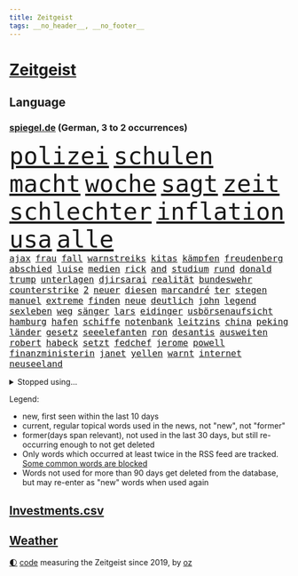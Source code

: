 ```yaml
---
title: Zeitgeist
tags: __no_header__, __no_footer__
---
```


# [Zeitgeist](https://oliz.io/zeitgeist/)

## Language

<h3><a href="https://www.spiegel.de" target="_blank">spiegel.de</a> (German, 3 to 2 occurrences)</h3>
<p style="font-family:monospace">
<span style="font-size:32pt"><a href="news_links.html#polizei" class="current">polizei</a></span>
<span style="font-size:32pt"><a href="news_links.html#schulen" class="current">schulen</a></span>
<span style="font-size:32pt"><a href="news_links.html#macht" class="current">macht</a></span>
<span style="font-size:32pt"><a href="news_links.html#woche" class="current">woche</a></span>
<span style="font-size:32pt"><a href="news_links.html#sagt" class="current">sagt</a></span>
<span style="font-size:32pt"><a href="news_links.html#zeit" class="current">zeit</a></span>
<span style="font-size:32pt"><a href="news_links.html#schlechter" class="current">schlechter</a></span>
<span style="font-size:32pt"><a href="news_links.html#inflation" class="current">inflation</a></span>
<span style="font-size:32pt"><a href="news_links.html#usa" class="current">usa</a></span>
<span style="font-size:32pt"><a href="news_links.html#alle" class="current">alle</a></span>
<br>
<span style="font-size:12pt"><a href="news_links.html#ajax" class="current">ajax</a></span>
<span style="font-size:12pt"><a href="news_links.html#frau" class="current">frau</a></span>
<span style="font-size:12pt"><a href="news_links.html#fall" class="current">fall</a></span>
<span style="font-size:12pt"><a href="news_links.html#warnstreiks" class="current">warnstreiks</a></span>
<span style="font-size:12pt"><a href="news_links.html#kitas" class="current">kitas</a></span>
<span style="font-size:12pt"><a href="news_links.html#kämpfen" class="current">kämpfen</a></span>
<span style="font-size:12pt"><a href="news_links.html#freudenberg" class="current">freudenberg</a></span>
<span style="font-size:12pt"><a href="news_links.html#abschied" class="current">abschied</a></span>
<span style="font-size:12pt"><a href="news_links.html#luise" class="current">luise</a></span>
<span style="font-size:12pt"><a href="news_links.html#medien" class="current">medien</a></span>
<span style="font-size:12pt"><a href="news_links.html#rick" class="current">rick</a></span>
<span style="font-size:12pt"><a href="news_links.html#and" class="current">and</a></span>
<span style="font-size:12pt"><a href="news_links.html#studium" class="current">studium</a></span>
<span style="font-size:12pt"><a href="news_links.html#rund" class="current">rund</a></span>
<span style="font-size:12pt"><a href="news_links.html#donald" class="current">donald</a></span>
<span style="font-size:12pt"><a href="news_links.html#trump" class="current">trump</a></span>
<span style="font-size:12pt"><a href="news_links.html#unterlagen" class="current">unterlagen</a></span>
<span style="font-size:12pt"><a href="news_links.html#djirsarai" class="current">djirsarai</a></span>
<span style="font-size:12pt"><a href="news_links.html#realität" class="current">realität</a></span>
<span style="font-size:12pt"><a href="news_links.html#bundeswehr" class="current">bundeswehr</a></span>
<span style="font-size:12pt"><a href="news_links.html#counterstrike" class="new">counterstrike</a></span>
<span style="font-size:12pt"><a href="news_links.html#2" class="current">2</a></span>
<span style="font-size:12pt"><a href="news_links.html#neuer" class="current">neuer</a></span>
<span style="font-size:12pt"><a href="news_links.html#diesen" class="current">diesen</a></span>
<span style="font-size:12pt"><a href="news_links.html#marcandré" class="new">marcandré</a></span>
<span style="font-size:12pt"><a href="news_links.html#ter" class="new">ter</a></span>
<span style="font-size:12pt"><a href="news_links.html#stegen" class="new">stegen</a></span>
<span style="font-size:12pt"><a href="news_links.html#manuel" class="current">manuel</a></span>
<span style="font-size:12pt"><a href="news_links.html#extreme" class="current">extreme</a></span>
<span style="font-size:12pt"><a href="news_links.html#finden" class="current">finden</a></span>
<span style="font-size:12pt"><a href="news_links.html#neue" class="current">neue</a></span>
<span style="font-size:12pt"><a href="news_links.html#deutlich" class="current">deutlich</a></span>
<span style="font-size:12pt"><a href="news_links.html#john" class="current">john</a></span>
<span style="font-size:12pt"><a href="news_links.html#legend" class="new">legend</a></span>
<span style="font-size:12pt"><a href="news_links.html#sexleben" class="current">sexleben</a></span>
<span style="font-size:12pt"><a href="news_links.html#weg" class="current">weg</a></span>
<span style="font-size:12pt"><a href="news_links.html#sänger" class="current">sänger</a></span>
<span style="font-size:12pt"><a href="news_links.html#lars" class="current">lars</a></span>
<span style="font-size:12pt"><a href="news_links.html#eidinger" class="new">eidinger</a></span>
<span style="font-size:12pt"><a href="news_links.html#usbörsenaufsicht" class="new">usbörsenaufsicht</a></span>
<span style="font-size:12pt"><a href="news_links.html#hamburg" class="current">hamburg</a></span>
<span style="font-size:12pt"><a href="news_links.html#hafen" class="current">hafen</a></span>
<span style="font-size:12pt"><a href="news_links.html#schiffe" class="current">schiffe</a></span>
<span style="font-size:12pt"><a href="news_links.html#notenbank" class="current">notenbank</a></span>
<span style="font-size:12pt"><a href="news_links.html#leitzins" class="current">leitzins</a></span>
<span style="font-size:12pt"><a href="news_links.html#china" class="current">china</a></span>
<span style="font-size:12pt"><a href="news_links.html#peking" class="current">peking</a></span>
<span style="font-size:12pt"><a href="news_links.html#länder" class="current">länder</a></span>
<span style="font-size:12pt"><a href="news_links.html#gesetz" class="current">gesetz</a></span>
<span style="font-size:12pt"><a href="news_links.html#seeelefanten" class="new">seeelefanten</a></span>
<span style="font-size:12pt"><a href="news_links.html#ron" class="current">ron</a></span>
<span style="font-size:12pt"><a href="news_links.html#desantis" class="current">desantis</a></span>
<span style="font-size:12pt"><a href="news_links.html#ausweiten" class="current">ausweiten</a></span>
<span style="font-size:12pt"><a href="news_links.html#robert" class="current">robert</a></span>
<span style="font-size:12pt"><a href="news_links.html#habeck" class="current">habeck</a></span>
<span style="font-size:12pt"><a href="news_links.html#setzt" class="current">setzt</a></span>
<span style="font-size:12pt"><a href="news_links.html#fedchef" class="new">fedchef</a></span>
<span style="font-size:12pt"><a href="news_links.html#jerome" class="new">jerome</a></span>
<span style="font-size:12pt"><a href="news_links.html#powell" class="new">powell</a></span>
<span style="font-size:12pt"><a href="news_links.html#finanzministerin" class="current">finanzministerin</a></span>
<span style="font-size:12pt"><a href="news_links.html#janet" class="current">janet</a></span>
<span style="font-size:12pt"><a href="news_links.html#yellen" class="current">yellen</a></span>
<span style="font-size:12pt"><a href="news_links.html#warnt" class="current">warnt</a></span>
<span style="font-size:12pt"><a href="news_links.html#internet" class="current">internet</a></span>
<span style="font-size:12pt"><a href="news_links.html#neuseeland" class="current">neuseeland</a></span>
</p>
<details>
<summary>Stopped using...</summary>
<p class="former" style="font-size:12pt">
locker(882) beispiel(881) geschäfte(881) klimawandels(881) londoner(881) monatelang(881) normal(881) alternativen(880) egal(880) geschlossen(880) kriminellen(880) 44(879) entlassung(879) führerschein(879) gutes(879) katastrophe(879) stürzte(879) ankündigung(878) branche(878) kassiert(878) nachruf(878) schildert(878) versteigert(878) eingereicht(877) mainz(877) preisen(877) richterin(877) schatten(877) stefan(877) szene(877) untersuchungen(877) zoo(877) abends(876) beteiligten(876) genannt(876) islamischer(876) kauft(876) aussage(875) auswahl(875) bedrohung(875) brasiliens(875) entschädigung(875) geheimnis(875) helden(875) islamischen(875) kapitän(875) sieger(875) stattfinden(875) suspendiert(875) villa(875) andrea(874) awards(874) badenwürttembergs(874) brücke(874) klein(874) netflix(874) still(874) vergessen(874) angeklagte(873) finanziell(873) punkten(873) simon(873) sinken(873) verschieben(873) befreit(872) beleidigt(872) dreimal(872) drosten(872) sinnvoll(872) verwirrung(872) angeklagter(871) christine(871) davor(871) konservativen(871) oppositionelle(871) optimistisch(871) regiert(871) reiste(871) wies(871) österreichische(871) ausprobiert(870) i(870) meinungsfreiheit(870) umwelt(870) wähler(870) bereiten(869) juni(869) untersuchen(869) verlängert(869) vorsprung(869) abschaffen(868) amtszeit(868) erlitt(868) hotels(868) reporter(868) zweimal(868) gespielt(867) kehrte(867) käufer(867) trainiert(867) spanischen(866) beschuldigt(865) filme(865) wirtschaftlichen(865) endspiel(864) meint(864) schnellen(864) studien(864) verbindet(864) fortgesetzt(863) präsidentin(863) erwarten(862) herr(862) vorgestellt(862) drastische(861) kabul(861) polnische(861) erfolgreichsten(860) rechtzeitig(859) störung(859) behalten(858) nase(858) presse(858) küstenwache(856) richard(856) spiegelumfrage(856) status(854) verfassung(853) chats(852) heftiger(851) wusste(851) kräfte(850) laufenden(850) kindheit(846) retter(846) wirbel(846) abhängig(844) hackerangriff(842) rutschte(841) provoziert(840) schaut(840) dramatischen(836) schwung(836) geflohen(833) kanadas(832) günther(828) flug(825) abschluss(821) größe(813) regelmäßig(807) ärmelkanal(806) ausweg(803) nick(799) festgesetzt(786) niederländer(773) zusätzlichen(772) autobauer(762) karriereende(757) lehrerin(753) bekannter(748) wolken(736) neuanfang(733) notstand(729) zusammengebrochen(710) blut(700) vehement(690) übrig(687) akzeptieren(635) aachen(634) argument(632) leichten(622) zwingen(608) kilogramm(603) präsentierte(593) brücken(591) lebten(589) superstars(580) gelaufen(578) immobilienmarkt(568) analysten(564) schwarz(564) exil(559) sechste(559) heiße(555) wahrscheinlicher(548) preiserhöhungen(538) telefoniert(538) gesetzentwurf(532) basis(527) nfl(521) millionenhöhe(516) briefe(512) harren(512) direkte(509) spezielle(505) stau(499) geheimdienste(498) obersten(493) menschlichkeit(492) umsetzung(492) inklusive(489) lieferungen(488) oberlandesgericht(488) versuche(486) militärischen(474) bescheid(472) wahr(468) kürzer(467) gestiegene(466) schienen(464) taucht(456) dürr(455) emotional(454) lehrerinnen(450) angekündigte(449) energieversorgung(446) falsches(446) verschiedenen(443) borrell(442) ruhrgebiet(442) natürlich(441) überlebten(439) teuerung(438) model(436) bundesinnenministerin(435) gefühle(435) leitete(431) cool(429) abhalten(419) verringern(416) hauptbahnhof(415) verkaufte(414) erweitert(411) wettkampf(407) krankheiten(403) fremd(398) fehlverhalten(391) herausgefunden(391) reichweite(391) vereinigte(388) schätzt(387) bejubelt(385) klug(384) don(377) stammen(376) verübt(375) interessiert(374) entscheidende(371) air(370) dubiosen(370) zurückgewiesen(369) unmittelbar(364) ankommt(363) gefolgt(363) fußballspiel(362) schneiden(358) beschuldigten(355) hochrangigen(355) eindrücke(354) bargeld(353) exfreundin(353) empfang(352) riskant(350) großstadt(347) organisierte(345) unabhängig(344) andrej(343) drücken(341) abgeschoben(340) oligarch(340) ball(337) hochrangige(337) strategisch(337) freundinnen(336) geist(333) fußballerinnen(332) tankrabatts(330) verfolgung(330) auslösen(329) geheiratet(329) trauerfeier(329) schwerverletzte(326) prag(324) vorgeschichte(321) ausbeutung(319) zugänglich(319) klopp(315) indische(309) schau(309) verschwanden(303) verbliebenen(301) aufeinander(299) lokführer(298) szenario(297) jubel(296) verdrängt(293) mordfall(292) syrischen(292) vermittelte(291) besitzt(289) viral(288) 14jährigen(286) regierungsbildung(285) computer(284) brittney(282) griner(282) norweger(282) ausgezahlt(280) diejenigen(279) 16jährigen(278) üppigen(278) bedrohte(273) übung(269) styles(268) befeuert(267) einzigen(267) erwerbstätigen(267) jimmy(267) hubert(266) grundschule(265) irans(265) riefen(264) inmitten(263) terrororganisation(263) geschäftsmodell(262) unten(261) madrids(260) ängste(260) 86(258) afdpolitiker(258) feuert(258) knapper(258) fehlten(257) neuseelands(256) spahn(256) syriens(256) jagt(255) nahrung(255) arizona(254) partnerin(254) wozu(253) hanna(252) personalmangel(251) sehe(251) kostenlose(250) 20jähriger(249) comingout(249) graham(248) kostete(248) l(247) mob(247) verzeichnet(246) namens(243) kontroversen(242) +(239) strittigen(239) fassungslos(238) ungerecht(238) brandstifter(236) folgten(236) hessische(236) wiedersehen(236) energiesektor(234) 2040(229) glücklichen(228) blackout(226) manila(226) musikerin(226) antony(225) einnahme(225) schottlands(225) kommunizieren(224) haftstrafen(222) größtes(218) lizzo(218) tribut(218) glänzen(217) fahrerin(216) skifahrer(216) exweltmeister(213) heidenheim(212) traten(212) selbstbewusst(210) katastrophenschutz(208) ganzes(207) gaspreis(207) beseitigt(206) hetze(205) 56jährige(204) trockener(204) spitzen(203) wünsche(203) zusammenprall(203) flüssen(202) bestes(201) gründete(201) lauern(201) beleidigungen(200) 63(199) grab(199) hände(198) wiesbaden(198) intensiver(197) strenge(197) fußballprofis(195) abwehren(194) franz(193) wählte(193) begrenzen(192) harmlos(192) verurteilter(189) überlegen(189) faktor(188) gewässer(188) nationalhymne(186) interessierte(185) künstlich(185) brisante(183) sportlicher(182) 00(181) rätseln(180) yorker(179) abschuss(177) benko(177) busfahrer(177) einsteigen(177) engen(177) konten(177) luftangriff(176) machtmissbrauch(176) talente(176) gesünder(175) megawattstunde(175) unabhängigen(175) granaten(173) versäumnisse(173) andré(172) maximal(172) beton(171) haldenwang(171) reißleine(171) verfassungsschutzpräsident(171) gegenangriff(170) tweets(169) buhlt(168) informierte(168) eh(167) salihamidžić(167) verwarnung(167) beach(166) beherrscht(166) bulgarien(166) gegeneinander(166) gewaltsam(166) praktisch(166) experimentiert(165) kollege(165) rückblick(165) greta(164) notwendigkeit(164) wohnraum(164) caroline(163) commerzbank(163) fachleuten(162) ford(162) reformer(162) kollegin(161) angreifen(160) fußballnationalspieler(160) entzieht(159) staatsmedien(159) schulunterricht(158) beförderung(156) krone(156) lionel(156) information(155) knöchel(155) höheren(154) rückschlägen(154) arzneimittel(153) dauerkrise(153) überraschenden(153) abgelegt(152) eingezogen(151) zitiert(151) schöne(150) verhältnissen(150) erleichtern(149) riesiges(149) verhelfen(149) fahrerflucht(148) frischen(148) konsumiert(148) vernunft(148) quoten(146) vizepräsidentin(146) álvarez(146) nebel(145) wiebke(145) wiktor(144) entführen(143) bundesagentur(142) präferenz(142) carter(141) karriereberaterin(140) klassiker(139) leukämie(139) abfahrt(138) erklärungen(138) ohio(138) abgeordnetenhaus(137) hugh(136) manipuliert(136) missionen(136) qualität(136) wahlwiederholung(136) witze(136) ersticken(135) titanic(135) bahnmitarbeiter(134) dichter(134) paartherapeut(133) paartherapeutin(133) rückstand(133) trage(132) vergibt(132) expolizisten(131) kohl(131) dave(130) desaströsen(130) englisch(130) entladen(130) fördert(130) ungereimtheiten(129) umfassende(128) helm(127) alias(126) serviert(126) luftangriffe(125) radsports(125) solidarisiert(125) angeht(124) beratung(124) generalbundesanwalt(124) hotspur(123) beworfen(122) kremlgegner(122) machtverhältnisse(122) urteile(121) verkehrskontrolle(121) widersprüche(121) dihk(120) erreichbar(120) podium(120) reis(120) staatsoper(119) ausreise(117) palmer(117) apples(116) spion(115) äußerung(115) flugabwehr(114) immensen(114) ruinen(114) schilderungen(114) befürchtungen(113) aufsehenerregenden(112) feuerte(112) interessieren(112) schmälert(112) nullcovidpolitik(111) psychologe(111) tabellenletzte(111) fing(110) verkleidet(110) emily(109) geworben(109) jets(109) profil(109) umstellen(109) verbesserte(109) einstige(108) niedersächsische(108) gibt’s(107) wahlniederlage(106) unbekanntes(105) achtzigerjahre(104) leichtigkeit(104) thriller(104) energiehilfen(103) räder(103) paares(102) überfahrt(102) ekrem(101) flugkörper(101) istanbuls(101) i̇mamoğlu(101) kryptobörse(101) punk(101) spiegelpodcast(101) isolieren(100) schwarzwald(100) bestellen(99) gefallenen(99) jugendamt(99) mcdonald's(99) mitgliedern(99) terrasse(98) bali(97) inhaftierter(97) langsamer(97) fdpfraktionschef(96) verzögerungen(96) insider(95) route(95) singen(95) wegfallen(95) werfer(95) überlebende(95) demokratien(94) hilfslieferungen(94) jüdischen(94) landesweiten(94) negativen(94) vermeidet(94) want(93) berlinwahl(92) bernhard(92) durcheinander(92) familiennewsletter(92) gottes(92) lauter(92) rheinland(92) usuniversität(92) verlorenen(92) wutausbruch(92) güterzug(91) richterinnen(91) nördliche(90) tricksen(90) wmauftakt(90) fichte(89) großbaustelle(89) leiten(89) schiebt(89) abgeordnetenhauswahl(88) flugobjekt(88) heungmin(88) son(88) intellektuelle(87) usmilitärs(87) asiatische(86) geschwiegen(86) knurren(86) rendsburg(86) schatzes(86) bergbau(85) manipulierte(85) panzerdebatte(85) rettungsarbeiten(85) korrigiert(84) landeswahlleiter(84) mutig(84) südchinesischen(84) 330(83) flugbetrieb(83) kaufpreise(83) passagierflüge(83) steigerung(83) attackierten(82) christ(82) diskothek(82) dortige(82) generatoren(82) gläubiger(82) klebten(82) nadelbäumen(82) neymars(82) sinnbild(82) 999(81) hugo(81) läden(81) mitspielern(81) polizeiwache(81) runden(81) schwimmbädern(81) anstrengend(80) kambodschas(80) onlinekauf(80) segeln(80) aggressiver(79) humpelnd(79) kuschen(79) abgestellt(78) handelspartner(78) komplize(78) totschlags(78) 26jähriger(77) bø(77) dreßen(77) düsseldorfer(77) energienetz(77) ghanaischen(77) kleinsten(77) leine(77) sauberen(77) schweinfurt(77) thingnes(77) vorstandswahl(77) ernte(76) geschieht(76) lego(76) plündern(76) reformieren(76) stadtrat(76) verschrottet(76) verwandte(76) wiederholungswahl(76) erdstößen(75) fachkräften(75) frauenproblem(75) harscher(75) selbstverständlichkeit(75) belgier(74) bundespolizist(74) viereinhalb(74) überraschendes(74) ausbleibende(73) eröffnen(73) frühjahrsoffensive(73) jarasch(73) jva(73) kauftipps(73) parkplatz(73) benötigte(72) dulden(72) maserati(72) ostafrika(72) rekordhoch(72) stadium(72) 32jährige(71) 747(71) abgeschossen(71) einkaufszentrum(71) rathaus(71) schlagerstar(71) usluftwaffe(71) verstummen(71) community(70) gebrauch(70) klüger(70) männerstaffel(70) republikanerin(70) sehnen(70) sprint(70) säcken(70) unglaublich(70) banknoten(69) einzelfall(69) heimarbeit(69) lizenz(69) reformvorschläge(69) uskampfjets(69) entsendung(68) jane(68) katastrophenfall(68) vorhanden(68) zweitligist(68) abschwächen(67) angeberwissen(67) auckland(67) avatar(67) entnommen(67) maas(67) ahmad(66) luftraum(66) philadelphia(66) price(66) schießerei(66) tabus(66) besonderer(65) grades(65) straftäter(65) verkehrspolitik(65) choreograf(64) minigurken(64) schätzung(64) stationen(64) abgestraft(63) bars(63) cameron(63) erfolgs(63) erschienen(63) strafrunde(63) ausbildungsgarantie(62) eukorruptionsskandal(62) fonda(62) gerüstet(62) testphase(62) verdreifacht(62) bearbeitet(61) clinch(61) eroberung(61) geleitet(61) pisten(61) stellvertreter(61) tanzt(61) ussängerin(61) 80jähriger(60) ersatzfreiheitsstrafen(60) hamp;m(60) paso(60) perspektiven(60) preisschild(60) quellen(60) reederei(60) sir(60) transparent(60) vertreterin(60) beunruhigen(59) brandstiftung(59) gelangte(59) gespart(59) onlinehandel(59) usinformationen(59) aufgegangen(58) gunther(58) heilende(58) kreativer(58) panzern(58) schätzungsweise(58) zufällig(58) antikatermittel(57) frosch(57) geschmückten(57) hudson(57) kippa(57) kurdischen(57) luxushotel(57) tiktokvideo(57) tunnel(57) unermüdlich(57) abriss(56) co₂emissionen(56) flugabwehrsystem(56) lebkuchen(56) patriot(56) putingegner(56) schliche(56) untergegangen(56) amtsantritt(55) emir(55) geheimnisse(55) googles(55) hilfsorganisationen(55) manfred(55) nächstenliebe(55) patriotsystem(55) unbemerkt(55) volkspartei(55) 248(54) cruise(54) fahrschein(54) mehrjährigen(54) windig(54) yvonne(54) 656(53) bebte(53) enttarnung(53) hausverbot(53) klimaschützern(53) leistungen(53) saudischen(53) statistik(53) weltberühmt(53) 1999(52) botschafterin(52) elektrische(52) gedenken(52) verfolger(52) aleksandar(51) clemens(51) denkbar(51) durchfallquote(51) gefängnisstrafe(51) grünenchefin(51) helfern(51) meines(51) nervt(51) netflixfilm(51) pablo(51) packen(51) straßenbahn(51) zirkus(51) einsam(50) fahrprüfung(50) globalisierung(50) indexverträgen(50) unwahrscheinlicher(50) aufträgen(49) detlef(49) enthüllen(49) geldgeber(49) geschenkt(49) lebend(49) brandenburgs(48) eingehen(48) eingeschlossen(48) geldbuße(48) korrigieren(48) sanft(48) verbracht(48) besuchte(47) blüten(47) newcastle(47) reichert(47) anstalten(46) dienstwaffe(46) herausfordernden(46) luxusvilla(46) gorbatschow(45) jp(45) abgeschossene(44) befragt(44) german(44) silvesternacht(44) wand(44) archäologie(43) ausreisen(43) cop(43) demos(43) kommentator(43) massenstart(43) parteifreund(43) 7000(42) bad(42) donnerstagmorgen(42) hell(42) hä(42) karnevals(42) patzer(42) thinktanks(42) baute(41) containern(41) cousin(41) east(41) kräutern(41) streitereien(41) zwang(41) buchläden(40) engagiert(40) geistliche(40) giftstoffen(40) isst(40) nürnberger(40) prognosen(40) republikanische(40) bundesligaspiel(39) g+j(39) maiden(39) notaufnahmen(39) parteivize(39) riesenslalom(39) sportwagen(39) unterirdische(39) verschuldet(39) versprochenen(39) bundespolitik(38) freiwilligen(38) india(38) marburg(38) überschreiten(38) biathlet(37) fatalen(37) gekippt(37) genießt(37) metropolen(37) schießstand(37) tagelange(37) vorgeschmack(37) aiwanger(36) frauenfeindlichkeit(36) führungswechsel(36) hetzer(36) jason(36) schnellsten(36) tagelanger(36) aufklären(35) durchkreuzt(35) halbzeitshow(35) hardliner(35) inseln(35) schritten(35) sonntagmorgen(35) trüben(35) verdienten(35) bing(34) chatbot(34) heran(34) suchmaschine(34) 78(33) eingedrungen(33) elena(33) nordamerika(33) paschas(33) sachsenanhalts(33) weimar(33) wirecard(33) geflohener(32) rbbaffäre(32) schneekanonen(32) souveräner(32) besitzes(31) filmen(31) frisches(31) gravierende(31) gruner(31) axt(30) geo(30) landschaft(30) provinzen(30) rast(30) pädagogen(29) verbeamtung(29) verkehrsträger(29) vorankommen(29) ambitionen(28) fünfter(28) laser(28) lauf(28) läufer(28) läuferinnen(28) straßer(28) verfügbar(28) vierteljahrhundert(28) water(28) way(28) fluggesellschaft(27) slalom(27) vors(27) wahrscheinlichkeit(27) coronasituation(26) eurecht(26) hinterbliebenen(26) staatskrise(26) verhandelte(26) weiterregieren(26) cumexskandal(25) fünftes(25) liegenschaften(25) manipulationen(25) tatsächliche(25) ukrainekontaktgruppe(25) evp(23) failed(23) gültige(23) marsalek(23) putsch(23) rechtfertigen(23) söldnern(23) traurig(23) tschechische(23) 1933(22) azubis(22) baten(22) eagles(22) flächendeckenden(22) gruner+jahr(22) kostengründen(22) landstraßen(22) loszulassen(22) miliz(22) symbolpolitik(22) untermauert(22) weidle(22) wichtigere(22) zelt(22) 2300(21) 80jährige(21) eckpunkte(21) geflohenen(21) kippe(21) kuwait(21) nichols(21) posiert(21) schöner(21) tatverdächtig(21) tyre(21) walen(21) autobahnprojekte(20) beispiele(20) benutzen(20) dennis(20) pollen(20) prügelten(20) waffengesetze(20) delikte(19) dfbpokal(19) einflussreiche(19) hasan(19) saarbrücken(19) snack(19) 46(18) aktive(18) anderswo(18) ernsthaft(18) heusgen(18) koran(18) schult(18) shiffrins(18) spieltagen(18) topteams(18) verzögerung(18) viertes(18) vietnamesische(18) entführte(17) eubürger(17) feministischen(17) haley(17) kampfjetlieferungen(17) loswerden(17) nikki(17) rotgrünrote(17) entzweien(16) fwort(16) goldmedaillen(16) klimapartei(16) maaßens(16) sturmtief(16) ukrainern(16) unbesetzt(16) ahnung(15) aufweichen(15) einzigartig(15) erfolglosen(15) ferreira(15) lopez(15) nachträglich(15) siedlung(15) demselben(14) feststellen(14) leisteten(14) ritual(14) superbowl(14) trier(14) 170(13) chefdirigent(13) entgeht(13) iskenderun(13) sicherheitskonferenz(13) überraschungsbesuch(13) ballon(12) beschlagnahmtes(12) biathlonwm(12) grundsteuerreform(12) hindernisse(12) leiterin(12) sechster(12) seidenstraße(12) stärkt(12) widmete(12) üblicherweise(12) beyoncé(11) gebrochene(11) konspirativen(11) maßgeblich(11) meetings(11) schärft(11) spionageballons(11) tochterfirma(11)
</p>
</details>
<p>Legend:
<ul>
<li><span class="new">new</span>, first seen within the last 10 days</li>
<li><span class="current">current</span>, regular topical words used in the news, not "new", not "former"</li>
<li><span class="former">former(days span relevant)</span>, not used in the last 30 days, but still re-occurring enough to not get deleted</li>
<li>Only words which occurred at least twice in the RSS feed are tracked. <a href="language/filters.py">Some common words are blocked</a></li>
<li>Words not used for more than 90 days get deleted from the database, but may re-enter as "new" words when used again</li>
</ul>
</p>

## [Investments](investments.html)[.csv](investments.csv)

## [Weather](weather.html)

<footer>
<a href="javascript:toggleTheme()" class="nav">🌓</a>
<a href="https://github.com/ooz/zeitgeist">code</a> measuring the Zeitgeist since 2019, by <a href="https://oliz.io">oz</a>
</footer>
